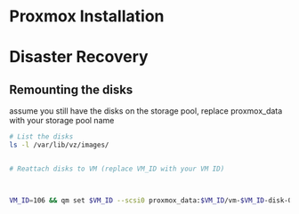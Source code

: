 # Proxmox Installation


# Disaster Recovery

## Remounting the disks

assume you still have the disks on the storage pool, replace proxmox_data with your storage pool name

```bash
# List the disks
ls -l /var/lib/vz/images/


# Reattach disks to VM (replace VM_ID with your VM ID)



VM_ID=106 && qm set $VM_ID --scsi0 proxmox_data:$VM_ID/vm-$VM_ID-disk-0.raw --ide2 proxmox_data:$VM_ID/vm-$VM_ID-cloudinit.qcow2


```





